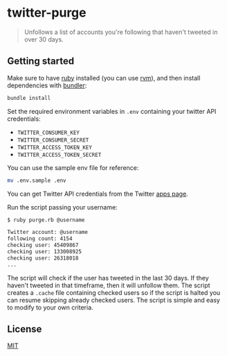 # twitter-purge

> Unfollows a list of accounts you're following that haven't tweeted in over 30 days.

## Getting started

Make sure to have [ruby](https://www.ruby-lang.org/en/) installed (you can use [rvm](https://rvm.io/)), and then install dependencies with [bundler](https://bundler.io/):

```bash
bundle install
```

Set the required environment variables in `.env` containing your twitter API credentials:

- `TWITTER_CONSUMER_KEY`
- `TWITTER_CONSUMER_SECRET`
- `TWITTER_ACCESS_TOKEN_KEY`
- `TWITTER_ACCESS_TOKEN_SECRET`

You can use the sample env file for reference:

```bash
mv .env.sample .env
```

You can get Twitter API credentials from the Twitter [apps page](https://developer.twitter.com/en/apps).

Run the script passing your username:

```bash
$ ruby purge.rb @username

Twitter account: @username
following count: 4154
checking user: 45409867
checking user: 133008925
checking user: 26318018
...
```

The script will check if the user has tweeted in the last 30 days. If they haven't tweeted in that timeframe, then it will unfollow them. The script creates a `.cache` file containing checked users so if the script is halted you can resume skipping already checked users. The script is simple and easy to modify to your own criteria.

## License

[MIT](LICENSE)
